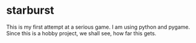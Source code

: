 starburst
=========

This is my first attempt at a serious game. I am using python and pygame. Since this is a hobby project, we shall see, how far this gets.
